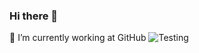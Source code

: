 ### Hi there 👋

🔭 I’m currently working at GitHub
![Testing](https://vsoch.github.io/assets/images/posts/learning-go/gophercises_jumping.gif)

<!--
**isaacoviedo/isaacoviedo** is a ✨ _special_ ✨ repository because its `README.md` (this file) appears on your GitHub profile.

Here are some ideas to get you started:

- 🔭 I’m currently working on ...
- 🌱 I’m currently learning ...
- 👯 I’m looking to collaborate on ...
- 🤔 I’m looking for help with ...
- 💬 Ask me about ...
- 📫 How to reach me: ...
- 😄 Pronouns: ...
- ⚡ Fun fact: ...
-->
